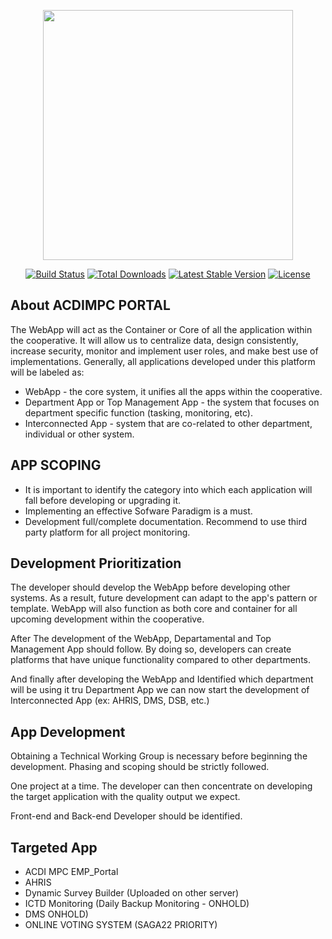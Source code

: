 <p align="center"><a href="https://laravel.com" target="_blank"><img src="https://raw.githubusercontent.com/laravel/art/master/logo-lockup/5%20SVG/2%20CMYK/1%20Full%20Color/laravel-logolockup-cmyk-red.svg" width="400"></a></p>

<p align="center">
<a href="https://travis-ci.org/laravel/framework"><img src="https://travis-ci.org/laravel/framework.svg" alt="Build Status"></a>
<a href="https://packagist.org/packages/laravel/framework"><img src="https://img.shields.io/packagist/dt/laravel/framework" alt="Total Downloads"></a>
<a href="https://packagist.org/packages/laravel/framework"><img src="https://img.shields.io/packagist/v/laravel/framework" alt="Latest Stable Version"></a>
<a href="https://packagist.org/packages/laravel/framework"><img src="https://img.shields.io/packagist/l/laravel/framework" alt="License"></a>
</p>

## About ACDIMPC PORTAL

The WebApp will act as the Container or Core of all the application within the cooperative. It will allow us to centralize data, design consistently, increase security, monitor and implement user roles, and make best use of implementations. Generally, all applications developed under this platform will be labeled as:

- WebApp - the core system, it unifies all the apps within the cooperative.
- Department App or Top Management App - the system that focuses on department specific function (tasking, monitoring, etc).
- Interconnected App - system that are co-related to other department, individual or other system.

## APP SCOPING

- It is important to identify the category into which each application will fall before developing or upgrading it.
- Implementing an effective Sofware Paradigm is a must.
- Development full/complete documentation. Recommend to use third party platform for all project monitoring.

## Development Prioritization

The developer should develop the WebApp before developing other systems. As a result, future development can adapt to the app's pattern or template. WebApp will also function as both core and container for all upcoming development within the cooperative.

After The development of the WebApp, Departamental and Top Management App should follow. By doing so, developers can create platforms that have unique functionality compared to other departments.

And finally after developing the WebApp and Identified which department will be using it tru Department App we can now start the development of Interconnected App (ex: AHRIS, DMS, DSB, etc.)

## App Development

Obtaining a Technical Working Group is necessary before beginning the development. Phasing and scoping should be strictly followed.

One project at a time. The developer can then concentrate on developing the target application with the quality output we expect.

Front-end and Back-end Developer should be identified.

## Targeted App

- ACDI MPC EMP_Portal
- AHRIS
- Dynamic Survey Builder (Uploaded on other server)
- ICTD Monitoring (Daily Backup Monitoring - ONHOLD)
- DMS ONHOLD)
- ONLINE VOTING SYSTEM (SAGA22 PRIORITY)